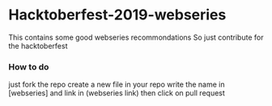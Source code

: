 # Hacktoberfest-2019-webseries
This contains some good webseries recommondations
So just contribute for the hacktoberfest

### How to do
just fork the repo
create a new file in your repo 
write the name in [webseries] and link in (webseries link)
then click on  pull request
